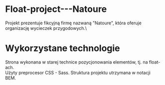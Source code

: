# Float-project---Natoure
Projekt prezentuje fikcyjną firmę nazwaną "Natoure", która oferuje organizację wycieczek przygodowych.\

# Wykorzystane technologie
Strona wykonana w starej technice pozycjonowania elementów, tj. na float-ach.\
Użyty preprocesor CSS - Sass. Struktura projektu utrzymana w notacji BEM. 
